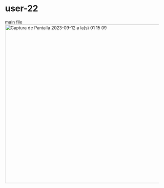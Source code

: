 # user-22
main file
<img width="521" alt="Captura de Pantalla 2023-09-12 a la(s) 01 15 09" src="https://github.com/flipp1979/user-22/assets/144259070/4d0d9cd8-9ad1-439f-8b44-e770df8bbff8">
